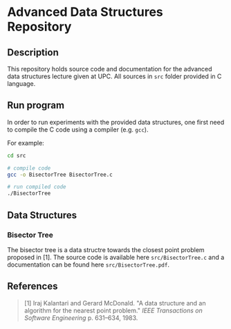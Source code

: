 # Advanced Data Structures Repository

## Description

This repository holds source code and documentation for the advanced data structures lecture given at UPC. All sources in `src` folder provided in C language.

## Run program

In order to run experiments with the provided data structures, one first need to compile the C code using a compiler (e.g. `gcc`).

For example:

```sh
cd src

# compile code
gcc -o BisectorTree BisectorTree.c

# run compiled code
./BisectorTree
```

## Data Structures

### Bisector Tree
The bisector tree is a data structre towards the closest point problem proposed in [1]. The source code is available here `src/BisectorTree.c` and a documentation can be found here `src/BisectorTree.pdf`.

## References

>[1] Iraj Kalantari and Gerard McDonald. "A data structure and an algorithm for the nearest point problem." *IEEE Transactions on Software Engineering* p. 631–634, 1983.
